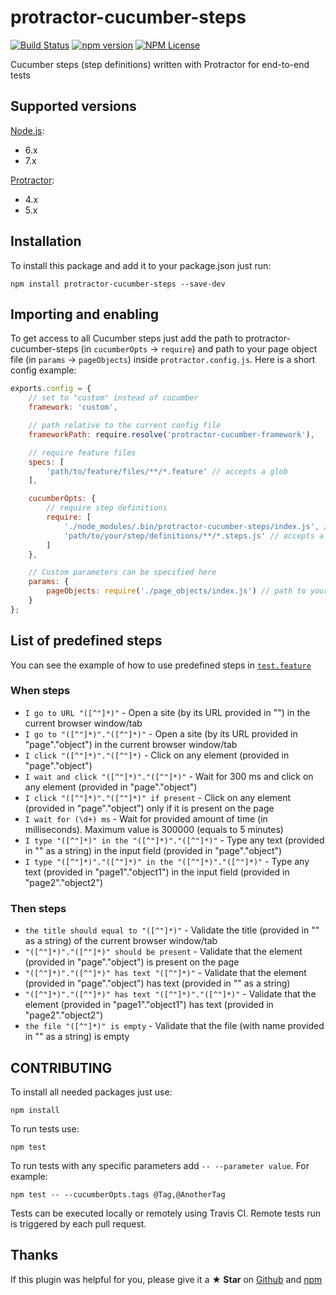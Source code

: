 # protractor-cucumber-steps

[![Build Status](https://travis-ci.org/Marketionist/protractor-cucumber-steps.svg?branch=master)](https://travis-ci.org/Marketionist/protractor-cucumber-steps)
[![npm version](https://img.shields.io/npm/v/protractor-cucumber-steps.svg)](https://www.npmjs.com/package/protractor-cucumber-steps)
[![NPM License](https://img.shields.io/npm/l/protractor-cucumber-steps.svg)](https://github.com/Marketionist/protractor-cucumber-steps/blob/master/LICENSE)

Cucumber steps (step definitions) written with Protractor for end-to-end tests

## Supported versions
[Node.js](http://nodejs.org/):
- 6.x
- 7.x

[Protractor](https://www.npmjs.com/package/protractor):
- 4.x
- 5.x

## Installation
To install this package and add it to your package.json just run:
```
npm install protractor-cucumber-steps --save-dev
```

## Importing and enabling
To get access to all Cucumber steps just add the path to
protractor-cucumber-steps (in `cucumberOpts` -> `require`) and path to your page
object file (in `params` -> `pageObjects`) inside `protractor.config.js`. Here
is a short config example:

```javascript
exports.config = {
    // set to "custom" instead of cucumber
    framework: 'custom',

    // path relative to the current config file
    frameworkPath: require.resolve('protractor-cucumber-framework'),

    // require feature files
    specs: [
        'path/to/feature/files/**/*.feature' // accepts a glob
    ],

    cucumberOpts: {
        // require step definitions
        require: [
            './node_modules/.bin/protractor-cucumber-steps/index.js', // path to protractor-cucumber-steps
            'path/to/your/step/definitions/**/*.steps.js' // accepts a glob
        ]
    },

    // Custom parameters can be specified here
    params: {
        pageObjects: require('./page_objects/index.js') // path to your page object file
    }
};
```

## List of predefined steps
You can see the example of how to use predefined steps in [`test.feature`](https://github.com/Marketionist/protractor-cucumber-steps/blob/master/tests/specs/test.feature)

### When steps
- `I go to URL "([^"]*)"` - Open a site (by its URL provided in "") in the current browser window/tab
- `I go to "([^"]*)"."([^"]*)"` - Open a site (by its URL provided in "page"."object") in the current browser window/tab
- `I click "([^"]*)"."([^"]*)` - Click on any element (provided in "page"."object")
- `I wait and click "([^"]*)"."([^"]*)"` - Wait for 300 ms and click on any element (provided in "page"."object")
- `I click "([^"]*)"."([^"]*)" if present` - Click on any element (provided in "page"."object") only if it is present on the page
- `I wait for (\d+) ms` - Wait for provided amount of time (in milliseconds). Maximum value is 300000 (equals to 5 minutes)
- `I type "([^"]*)" in the "([^"]*)"."([^"]*)"` - Type any text (provided in "" as a string) in the input field (provided in "page"."object")
- `I type "([^"]*)"."([^"]*)" in the "([^"]*)"."([^"]*)"` - Type any text (provided in "page1"."object1") in the input field (provided in "page2"."object2")

### Then steps
- `the title should equal to "([^"]*)"` - Validate the title (provided in "" as a string) of the current browser window/tab
- `"([^"]*)"."([^"]*)" should be present` - Validate that the element (provided in "page"."object") is present on the page
- `"([^"]*)"."([^"]*)" has text "([^"]*)"` - Validate that the element (provided in "page"."object") has text (provided in "" as a string)
- `"([^"]*)"."([^"]*)" has text "([^"]*)"."([^"]*)"` - Validate that the element (provided in "page1"."object1") has text (provided in "page2"."object2")
- `the file "([^"]*)" is empty` - Validate that the file (with name provided in "" as a string) is empty

## CONTRIBUTING
To install all needed packages just use:
```
npm install
```

To run tests use:
```
npm test
```

To run tests with any specific parameters add `-- --parameter value`. For example:

```node
npm test -- --cucumberOpts.tags @Tag,@AnotherTag
```

Tests can be executed locally or remotely using Travis CI. Remote tests run is
triggered by each pull request.

## Thanks
If this plugin was helpful for you, please give it a **★ Star** on
[Github](https://github.com/Marketionist/protractor-cucumber-steps) and
[npm](https://www.npmjs.com/package/protractor-cucumber-steps)
